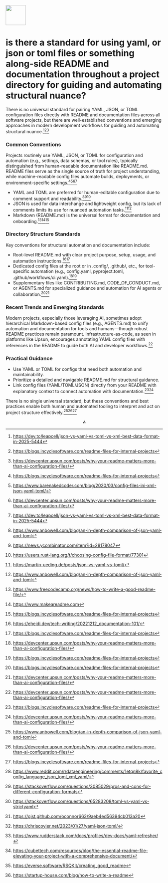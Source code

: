 <img src="https://r2cdn.perplexity.ai/pplx-full-logo-primary-dark%402x.png" style="height:64px;margin-right:32px"/>

# is there a standard for using yaml, or json or toml files or something along-side README and documentation throughout a project directory for guiding and automating structural nuance?

There is no universal standard for pairing YAML, JSON, or TOML configuration files directly with README and documentation files across all software projects, but there are well-established conventions and emerging approaches in modern development workflows for guiding and automating structural nuance.[^1_1][^1_2][^1_3]

### Common Conventions

Projects routinely use YAML, JSON, or TOML for configuration and automation (e.g., settings, data schemas, or tool rules), typically distinguished from human-readable documentation like README.md. README files serve as the single source of truth for project understanding, while machine-readable config files automate builds, deployments, or environment-specific settings.[^1_2][^1_4][^1_3][^1_1]

- YAML and TOML are preferred for human-editable configuration due to comment support and readability.[^1_5][^1_6][^1_7]
- JSON is used for data interchange and lightweight config, but its lack of comments limits its use for nuanced automation tasks.[^1_8][^1_5]
- Markdown (README.md) is the universal format for documentation and onboarding.[^1_9][^1_10][^1_2]


### Directory Structure Standards

Key conventions for structural automation and documentation include:

- Root-level README.md with clear project purpose, setup, usage, and automation instructions.[^1_11][^1_2]
- Dedicated config files at the root or in .config/, .github/, etc., for tool-specific automation (e.g., config.yaml, pyproject.toml, .github/workflows/ci.yaml).[^1_3][^1_2]
- Supplementary files like CONTRIBUTING.md, CODE_OF_CONDUCT.md, or AGENTS.md for specialized guidance and automation for AI agents or collaboration.[^1_2][^1_3]


### Recent Trends and Emerging Standards

Modern projects, especially those leveraging AI, sometimes adopt hierarchical Markdown-based config files (e.g., AGENTS.md) to unify automation and documentation for tools and humans—though robust README practices remain paramount. Infrastructure-as-code, as seen in platforms like Upsun, encourages annotating YAML config files with references in the README to guide both AI and developer workflows.[^1_3]

### Practical Guidance

- Use YAML or TOML for configs that need both automation and maintainability.
- Prioritize a detailed and navigable README.md for structural guidance.
- Link config files (YAML/TOML/JSON) directly from your README with explanatory context to connect automation with documentation.[^1_2][^1_3]

There is no single universal standard, but these conventions and best practices enable both human and automated tooling to interpret and act on project structure effectively.[^1_5][^1_3][^1_2]
<span style="display:none">[^1_12][^1_13][^1_14][^1_15][^1_16][^1_17][^1_18][^1_19][^1_20]</span>

<div style="text-align: center">⁂</div>

[^1_1]: https://dev.to/leapcell/json-vs-yaml-vs-toml-vs-xml-best-data-format-in-2025-5444

[^1_2]: https://blogs.incyclesoftware.com/readme-files-for-internal-projects

[^1_3]: https://devcenter.upsun.com/posts/why-your-readme-matters-more-than-ai-configuration-files/

[^1_4]: https://www.barenakedcoder.com/blog/2020/03/config-files-ini-xml-json-yaml-toml/

[^1_5]: https://www.anbowell.com/blog/an-in-depth-comparison-of-json-yaml-and-toml

[^1_6]: https://news.ycombinator.com/item?id=28178047

[^1_7]: https://users.rust-lang.org/t/choosing-config-file-format/77301

[^1_8]: https://martin-ueding.de/posts/json-vs-yaml-vs-toml/

[^1_9]: https://www.freecodecamp.org/news/how-to-write-a-good-readme-file/

[^1_10]: https://www.makeareadme.com

[^1_11]: https://eheidi.dev/tech-writing/20221212_documentation-101/

[^1_12]: https://www.reddit.com/r/dataengineering/comments/1etqn8k/favorite_config_language_json_toml_xml_yaml/

[^1_13]: https://stackoverflow.com/questions/3085029/pros-and-cons-for-different-configuration-formats

[^1_14]: https://stackoverflow.com/questions/65283208/toml-vs-yaml-vs-strictyaml

[^1_15]: https://gist.github.com/oconnor663/9aeb4ed56394cb013a20

[^1_16]: https://chriscoyier.net/2023/01/27/yaml-json-toml/

[^1_17]: https://www.rudderstack.com/docs/profiles/dev-docs/yaml-refresher/

[^1_18]: https://cubettech.com/resources/blog/the-essential-readme-file-elevating-your-project-with-a-comprehensive-document/

[^1_19]: https://everse.software/RSQKit/creating_good_readme

[^1_20]: https://startup-house.com/blog/how-to-write-a-readme

